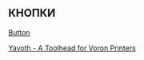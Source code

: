 ## КНОПКИ
[Button](https://github.com/VoronDesign/VoronUsers/tree/d12de430f6a74babc3274e4cb8d9c1a5bcd90043/printer_mods/xbst_/V2.4_Skirt_Buttons)

[Yavoth - A Toolhead for Voron Printers](https://github.com/chirpy2605/voron/raw/main/V0/Yavoth/images/yavoth_front.png)
